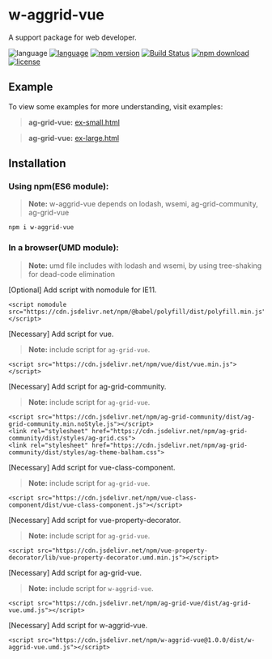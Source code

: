 # w-aggrid-vue
A support package for web developer.

![language](https://img.shields.io/badge/language-Javascript-orange.svg) [![language](https://img.shields.io/badge/vue-2.x-brightgreen.svg)](https://github.com/vuejs/vue) [![npm version](http://img.shields.io/npm/v/w-aggrid-vue.svg?style=flat)](https://npmjs.org/package/w-aggrid-vue) [![Build Status](https://travis-ci.org/yuda-lyu/w-aggrid-vue.svg?branch=master)](https://travis-ci.org/yuda-lyu/w-aggrid-vue) [![npm download](https://img.shields.io/npm/dt/w-aggrid-vue.svg)](https://npmjs.org/package/w-aggrid-vue) [![license](https://img.shields.io/npm/l/w-aggrid-vue.svg?style=flat)](https://npmjs.org/package/w-aggrid-vue)

## Example
To view some examples for more understanding, visit examples:
> **ag-grid-vue:** [ex-small.html](https://yuda-lyu.github.io/w-aggrid-vue/examples/ex-small.html)

> **ag-grid-vue:** [ex-large.html](https://yuda-lyu.github.io/w-aggrid-vue/examples/ex-large.html)

## Installation
### Using npm(ES6 module):
> **Note:** w-aggrid-vue depends on lodash, wsemi, ag-grid-community, ag-grid-vue
```alias
npm i w-aggrid-vue
```

### In a browser(UMD module):
> **Note:** umd file includes with lodash and wsemi, by using tree-shaking for dead-code elimination

[Optional] Add script with nomodule for IE11.
```alias
<script nomodule src="https://cdn.jsdelivr.net/npm/@babel/polyfill/dist/polyfill.min.js"></script>
```
[Necessary] Add script for vue.
> **Note:** include script for `ag-grid-vue`.
```alias
<script src="https://cdn.jsdelivr.net/npm/vue/dist/vue.min.js"></script>
```
[Necessary] Add script for ag-grid-community.
> **Note:** include script for `ag-grid-vue`.
```alias
<script src="https://cdn.jsdelivr.net/npm/ag-grid-community/dist/ag-grid-community.min.noStyle.js"></script>
<link rel="stylesheet" href="https://cdn.jsdelivr.net/npm/ag-grid-community/dist/styles/ag-grid.css">
<link rel="stylesheet" href="https://cdn.jsdelivr.net/npm/ag-grid-community/dist/styles/ag-theme-balham.css">
```
[Necessary] Add script for vue-class-component.
> **Note:** include script for `ag-grid-vue`.
```alias
<script src="https://cdn.jsdelivr.net/npm/vue-class-component/dist/vue-class-component.js"></script>
```
[Necessary] Add script for vue-property-decorator.
> **Note:** include script for `ag-grid-vue`.
```alias
<script src="https://cdn.jsdelivr.net/npm/vue-property-decorator/lib/vue-property-decorator.umd.min.js"></script>
```
[Necessary] Add script for ag-grid-vue.
> **Note:** include script for `w-aggrid-vue`.
```alias
<script src="https://cdn.jsdelivr.net/npm/ag-grid-vue/dist/ag-grid-vue.umd.js"></script>
```
[Necessary] Add script for w-aggrid-vue.
```alias
<script src="https://cdn.jsdelivr.net/npm/w-aggrid-vue@1.0.0/dist/w-aggrid-vue.umd.js"></script>
```

